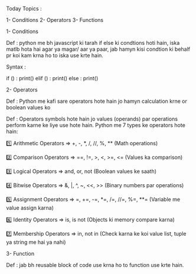 Today Topics :

1- Conditions
2- Operators
3- Functions

1- Conditions

Def : python me bh javascript ki tarah if else ki condtions hoti hain, iska matlb hota hai agar ya magar/ aar ya paar, jab hamyn kisi condtion ki behalf pr koi kam krna ho to iska use krte hain.

Syntax :

if () :
    print()
elif () :
    print()
else :
    print()

2- Operators

Def : Python me kafi sare operators hote hain jo hamyn calculation krne or boolean values ko

Def : Operators symbols hote hain jo values (operands) par operations perform karne ke liye use hote hain. Python me 7 types ke operators hote hain:

1️⃣ Arithmetic Operators =>
+, -, *, /, //, %, ** (Math operations)

2️⃣ Comparison Operators =>
==, !=, >, <, >=, <= (Values ka comparison)

3️⃣ Logical Operators =>
and, or, not (Boolean values ke saath)

4️⃣ Bitwise Operators =>
&, |, ^, ~, <<, >> (Binary numbers par operations)

5️⃣ Assignment Operators =>
=, +=, -=, *=, /=, //=, %=, **= (Variable me value assign karna)

6️⃣ Identity Operators =>
is, is not (Objects ki memory compare karna)

7️⃣ Membership Operators => in, not in (Check karna ke koi value list, tuple ya string me hai ya nahi)





3- Function

Def : jab bh reusable block of code use krna ho to function use krte hain.